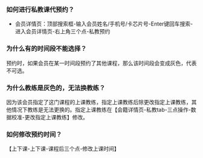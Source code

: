 ### 如何进行私教课代预约？

- 会员详情页：顶部搜索框-输入会员姓名/手机号/卡芯片号-Enter键回车搜索-进入会员详情页-右上角三个点-私教预约

### 为什么有的时间段不能选择？

预约时，如果会员在某一时间段预约了其他课程，那么该时间段会变成灰色，代表不可选。

### 为什么教练是灰色的，无法换教练？

因为该会员指定了这门课程的上课教练，指定上课教练后除更改指定上课教练，其他情况下教练是无法更换的。指定上课教练在【会籍详情页-私教tab-三点操作-数据校准-更改指定上课教练】修改。

### 如何修改预约时间？

【上下课-上下课-课程后三个点-修改上课时间】



